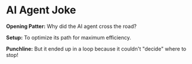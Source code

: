 # AI Agent Joke

**Opening Patter:** Why did the AI agent cross the road?

**Setup:** To optimize its path for maximum efficiency.

**Punchline:** But it ended up in a loop because it couldn't "decide" where to stop!